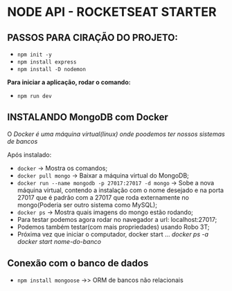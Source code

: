 # NODE API - ROCKETSEAT STARTER

## PASSOS PARA CIRAÇÃO DO PROJETO:

- `npm init -y`
- `npm install express`  
- `npm install -D nodemon` 

**Para iniciar a aplicação, rodar o comando:**
- `npm run dev`

## INSTALANDO MongoDB com Docker
O _Docker é uma máquina virtual(linux) onde poodemos ter nossos sistemas de bancos_

Após instalado:
- `docker` -> Mostra os comandos;
- `docker pull mongo` -> Baixar a máquina virtual do MongoDB;
- `docker run --name mongodb -p 27017:27017 -d mongo` -> Sobe a nova máquina virtual, contendo a instalação com o nome desejado e na porta 27017 que é padrão com a 27017 que roda externamente no mongo(Poderia ser outro sistema como MySQL);
- `docker ps` -> Mostra quais imagens do mongo estão rodando;
- Para testar podemos agora rodar no navegador a url: localhost:27017;
- Podemos também testar(com mais propriedades) usando Robo 3T;
- Próxima vez que iniciar o computador, docker start ...
_docker ps -a_
_docker start nome-do-banco_

## Conexão com o banco de dados
- `npm install mongoose` ->> ORM de bancos não relacionais
